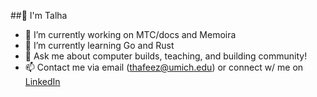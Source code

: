 ##👋 I'm Talha

- 🔭 I’m currently working on MTC/docs and Memoira
- 🌱 I’m currently learning Go and Rust
- 💬 Ask me about computer builds, teaching, and building community!
- 📫 Contact me via email (thafeez@umich.edu) or connect w/ me on [LinkedIn](https://www.linkedin.com/in/talha-hafeezz/)
